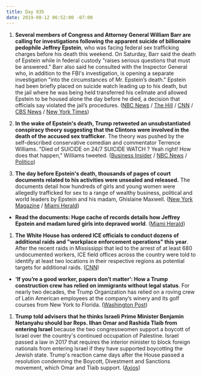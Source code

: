 ```yaml
---
title: Day 935
date: 2019-08-12 06:52:00 -07:00
---
```


1. **Several members of Congress and Attorney General William Barr are calling for investigations following the apparent suicide of billionaire pedophile Jeffrey Epstein**, who was facing federal sex trafficking charges before his death this weekend. On Saturday, Barr said the death of Epstein while in federal custody "raises serious questions that must be answered." Barr also said he consulted with the Inspector General who, in addition to the FBI's investigation, is opening a separate investigation "into the circumstances of Mr. Epstein’s death." Epstein had been briefly placed on suicide watch leading up to his death, but the jail where he was being held transferred his cellmate and allowed Epstein to be housed alone the day before he died, a decision that officials say violated the jail’s procedures. ([NBC News](https://www.nbcnews.com/politics/politics-news/ocasio-cortez-demands-answers-after-epstein-found-dead-apparent-suicide-n1041101) / [The Hill](https://thehill.com/homenews/administration/456959-attorney-general-barr-appalled-by-epstein-death-in-federal-custody) / [CNN](https://edition.cnn.com/2019/08/10/politics/bill-barr-jeffrey-epstein-justice-department-investigation/) / [CBS News](https://www.cbsnews.com/news/jeffrey-epstein-apparent-suicide-senator-ben-sasse-calls-for-justice-department-investigation-today-2019-08-10/) / [New York Times](https://www.nytimes.com/2019/08/11/nyregion/epstein-death-manhattan-correctional-center.html))

2. **In the wake of Epstein's death, Trump retweeted an unsubstantiated conspiracy theory suggesting that the Clintons were involved in the death of the accused sex trafficker**. The theory was pushed by the self-described conservative comedian and commentator Terrence Williams. "Died of SUICIDE on 24/7 SUICIDE WATCH ? Yeah right! How does that happen," Williams tweeted. ([Business Insider](https://www.businessinsider.com/trump-spreads-jeffrey-epstein-conspiracy-theory-about-clintons-2019-8) / [NBC News](https://www.nbcnews.com/politics/donald-trump/trump-retweets-epstein-conspiracy-theory-claiming-clinton-connection-n1041146) / [Politico](https://www.politico.com/story/2019/08/10/trump-retweets-epstein-conspiracy-theories-1456305))

3. **The day before Epstein's death, thousands of pages of court documents related to his activities were unsealed and released.** The documents detail how hundreds of girls and young women were allegedly trafficked for sex to a range of wealthy business, political and world leaders by Epstein and his madam, Ghislaine Maxwell. ([New York Magazine](http://nymag.com/intelligencer/2019/08/what-the-unsealed-epstein-documents-reveal-about-trump.html) / [Miami Herald](https://www.miamiherald.com/news/state/florida/article233704797.html))

* **Read the documents: Huge cache of records details how Jeffrey Epstein and madam lured girls into depraved world**. ([Miami Herald](https://www.miamiherald.com/news/state/florida/article233704797.html))

1. **The White House has ordered ICE officials to conduct dozens of additional raids and "workplace enforcement operations" this year**. After the recent raids in Mississippi that led to the arrest of at least 680 undocumented workers, ICE field offices across the country were told to identify at least two locations in their respective regions as potential targets for additional raids. ([CNN](https://www.cnn.com/2019/08/09/politics/white-house-expanding-ice-raids/index.html))

* **‘If you’re a good worker, papers don’t matter’: How a Trump construction crew has relied on immigrants without legal status**. For nearly two decades, the Trump Organization has relied on a roving crew of Latin American employees at the company’s winery and its golf courses from New York to Florida. ([Washington Post](https://www.washingtonpost.com/politics/if-youre-a-good-worker-papers-dont-matter-how-a-trump-construction-crew-has-relied-on-immigrants-without-legal-status/2019/08/09/cf59014a-b3ab-11e9-8e94-71a35969e4d8_story.html))

1. **Trump told advisers that he thinks Israeli Prime Minister Benjamin Netanyahu should bar Reps. Ilhan Omar and Rashida Tlaib from entering Israel** because the two congresswomen support a boycott of Israel over the country's continued occupation of Palestine. Israel passed a law in 2017 that requires the interior minister to block foreign nationals from entering Israel if they have supported boycotting the Jewish state. Trump's reaction came days after the House passed a resolution condemning the Boycott, Divestment and Sanctions movement, which Omar and Tlaib support. ([Axios](https://www.axios.com/trump-tells-advisers-israel-should-bar-entry-omar-tlaib-a5a1977b-9862-420c-bf01-fa1936b0eec4.html))